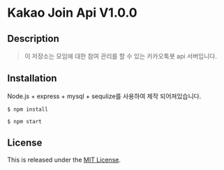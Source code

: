 Kakao Join Api V1.0.0
===============================

Description
-----------

> 이 저장소는 모임에 대한 참여 관리를 할 수 있는 카카오톡봇 api 서버입니다.


Installation
------------

Node.js + express + mysql + sequlize를 사용하여 제작 되어져있습니다.

~~~
$ npm install

$ npm start
~~~





## License

This is released under the [MIT License](https://opensource.org/licenses/MIT).
